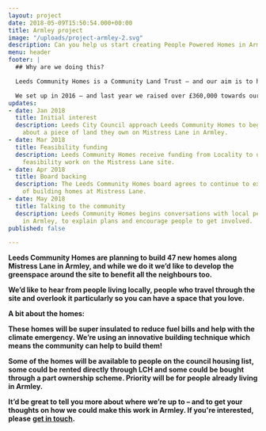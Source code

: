 ```yaml
---
layout: project
date: 2018-05-09T15:50:54.000+00:00
title: Armley project
image: "/uploads/project-armley-2.svg"
description: Can you help us start creating People Powered Homes in Armley?
menu: header
footer: |
  ## Why are we doing this?

  Leeds Community Homes is a Community Land Trust – and our aim is to help to create permanently affordable homes to rent and buy in Leeds.

  We set up in 2016 – and last year we raised over £360,000 towards our first sixteen homes.  We’ve got big ambitions to build many more.
updates:
- date: Jan 2018
  title: Initial interest
  description: Leeds City Council approach Leeds Community Homes to begin conversations
    about a piece of land they own on Mistress Lane in Armley.
- date: Mar 2018
  title: Feasibility funding
  description: Leeds Community Homes receive funding from Locality to undertake initial
    feasibility work on the Mistress Lane site.
- date: Apr 2018
  title: Board backing
  description: The Leeds Community Homes board agrees to continue to explore the possibility
    of building homes at Mistress Lane.
- date: May 2018
  title: Talking to the community
  description: Leeds Community Homes begins conversations with local people and organisations
    in Armley, to explain plans and encourage people to get involved.
published: false

---
```

**Leeds Community Homes are planning to build 47 new homes along Mistress Lane in Armley, and while we do it we’d like to develop the greenspace around the site to benefit all the neighbours too.**

**We’d like to hear from people living locally, people who travel through the site and overlook it particularly so you can have a space that you love.**

**A bit about the homes:**

**These homes will be super insulated to reduce fuel bills and help with the climate emergency. We’re using an innovative building technique which means the community can help to build them!**

**Some of the homes will be available to people on the council housing list, some could be rented directly through LCH and some could be bought through a part ownership scheme. Priority will be for people already living in Armley.**

**It’d be great to tell you more about where we’re up to – and to get your thoughts on how we could make this work in Armley. If you're interested, please** [**get in touch**](mailto:info@leedscommunityhomes.org.uk)**.**